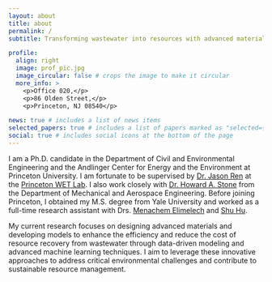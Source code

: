```yaml
---
layout: about
title: about
permalink: /
subtitle: Transforming wastewater into resources with advanced materials and machine learning.

profile:
  align: right
  image: prof_pic.jpg
  image_circular: false # crops the image to make it circular
  more_info: >
    <p>Office 020,</p>
    <p>86 Olden Street,</p>
    <p>Princeton, NJ 08540</p>

news: true # includes a list of news items
selected_papers: true # includes a list of papers marked as "selected={true}"
social: true # includes social icons at the bottom of the page
---
```


I am a Ph.D. candidate in the Department of Civil and Environmental Engineering and the Andlinger Center for Energy and the Environment at Princeton University. I am fortunate to be supervised by <a href="https://cee.princeton.edu/people/zhiyong-jason-ren">Dr. Jason Ren</a> at the <a href="https://ren.princeton.edu/">Princeton WET Lab</a>. I also work closely with <a href="https://stonelab.princeton.edu/">Dr. Howard A. Stone</a> from the Department of Mechanical and Aerospace Engineering. Before joining Princeton, I obtained my M.S. degree from Yale University and worked as a full-time research assistant with Drs. <a href="https://elimelechlab.yale.edu/">Menachem Elimelech</a> and <a href="https://pecdevice.yale.edu/">Shu Hu</a>.

My current research focuses on designing advanced materials and developing models to enhance the efficiency and reduce the cost of resource recovery from wastewater through data-driven modeling and advanced machine learning techniques. I aim to leverage these innovative approaches to address critical environmental challenges and contribute to sustainable resource management.


